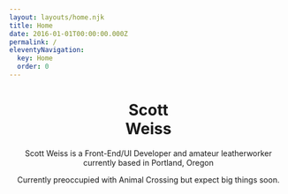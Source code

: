 ```yaml
---
layout: layouts/home.njk
title: Home
date: 2016-01-01T00:00:00.000Z
permalink: /
eleventyNavigation:
  key: Home
  order: 0
---
```



<header class="o-page__header p-hero py-5">
  <h1>Scott<br>Weiss</h1>
  <p class="p-hero__p">Scott Weiss is a Front-End/UI Developer and amateur leatherworker currently based in Portland, Oregon</p>
  <p class="p-hero__p">Currently preoccupied with Animal Crossing but expect big things soon.</p>
       
</header>
<!-- <div class="o-post  c-card c-card--link" ><h2><a class="c-card__link" href="/about">About</a></h2>
                <p class="m-0">What's going on with me and this site?</p>

</div> -->
           
 <!--            <Link to='/portfolio' className=" o-post  c-card">
              <header class="o-post__header">
                <h2>Portfolio</h2>
                <p className="m-0">Work that I'm proud of; a mix of professional work and personal projects</p>
              </header>
              <LandingSection class="o-post__header__backdrop o-post__header__backdrop--1" id="confit-portfolio"  colors={[[ 171, 157, 242], [255, 97, 136]]} shapes={["circle"]}></LandingSection>
              <LandingSection class="o-post__header__backdrop o-post__header__backdrop--2" max="13" size="2" id="confit-portfolio-2"  clock="-1" colors={[[255, 216, 102]]} shapes={["circle"]}></LandingSection>
            </Link> -->
  
